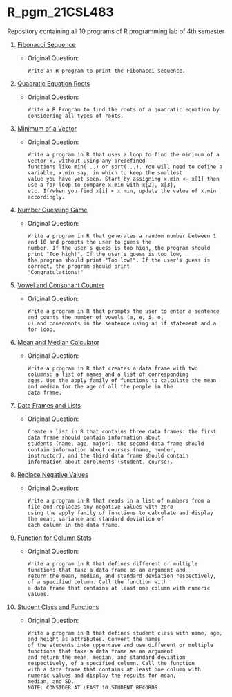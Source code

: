 # R_pgm_21CSL483
Repository containing all 10 programs of R programming lab of 4th semester

1. [Fibonacci Sequence](pgm_01.R)
   - Original Question:
     ```
     Write an R program to print the Fibonacci sequence.
     ```
   
2. [Quadratic Equation Roots](pgm_02.R)
   - Original Question:
     ```
     Write a R Program to find the roots of a quadratic equation by considering all types of roots.
     ```

3. [Minimum of a Vector](pgm_03.R)
   - Original Question:
     ```
     Write a program in R that uses a loop to find the minimum of a vector x, without using any predefined
     functions like min(...) or sort(...). You will need to define a variable, x.min say, in which to keep the smallest
     value you have yet seen. Start by assigning x.min <- x[1] then use a for loop to compare x.min with x[2], x[3],
     etc. If/when you find x[i] < x.min, update the value of x.min accordingly.
     ```

4. [Number Guessing Game](pgm_04.R)
   - Original Question:
     ```
     Write a program in R that generates a random number between 1 and 10 and prompts the user to guess the
     number. If the user's guess is too high, the program should print "Too high!". If the user's guess is too low,
     the program should print "Too low!". If the user's guess is correct, the program should print
     "Congratulations!"
     ```

5. [Vowel and Consonant Counter](pgm_05.R)
   - Original Question:
     ```
     Write a program in R that prompts the user to enter a sentence and counts the number of vowels (a, e, i, o,
     u) and consonants in the sentence using an if statement and a for loop.
     ```

6. [Mean and Median Calculator](pgm_06.R)
   - Original Question:
     ```
     Write a program in R that creates a data frame with two columns: a list of names and a list of corresponding
     ages. Use the apply family of functions to calculate the mean and median for the age of all the people in the
     data frame.
     ```

7. [Data Frames and Lists](pgm_07.R)
   - Original Question:
     ```
     Create a list in R that contains three data frames: the first data frame should contain information about
     students (name, age, major), the second data frame should contain information about courses (name, number,
     instructor), and the third data frame should contain information about enrolments (student, course).
     ```

8. [Replace Negative Values](pgm_08.R)
   - Original Question:
     ```
     Write a program in R that reads in a list of numbers from a file and replaces any negative values with zero
     using the apply family of functions to calculate and display the mean, variance and standard deviation of
     each column in the data frame.
     ```

9. [Function for Column Stats](pgm_09.R)
   - Original Question:
     ```
     Write a program in R that defines different or multiple functions that take a data frame as an argument and
     return the mean, median, and standard deviation respectively, of a specified column. Call the function with
     a data frame that contains at least one column with numeric values.
     ```

10. [Student Class and Functions](pgm_10.R)
    - Original Question:
      ```
      Write a program in R that defines student class with name, age, and height as attributes. Convert the names
      of the students into uppercase and use different or multiple functions that take a data frame as an argument
      and return the mean, median, and standard deviation respectively, of a specified column. Call the function
      with a data frame that contains at least one column with numeric values and display the results for mean,
      median, and SD.
      NOTE: CONSIDER AT LEAST 10 STUDENT RECORDS.
      ```

